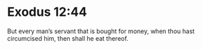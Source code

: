 # Exodus 12:44

But every man’s servant that is bought for money, when thou hast circumcised him, then shall he eat thereof.